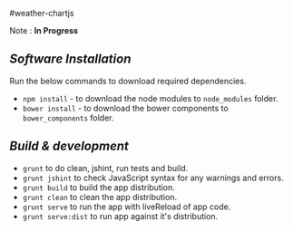 #weather-chartjs

Note :  **In Progress**

## _Software Installation_

Run the below commands to download required dependencies.

* `npm install`  - to download the node modules to `node_modules` folder.
* `bower install` - to download the bower components to `bower_components` folder.

## _Build & development_

* `grunt` to do clean, jshint, run tests and build.
* `grunt jshint` to check JavaScript syntax for any warnings and errors. 
* `grunt build` to build the app distribution.
* `grunt clean` to clean the app distribution.
* `grunt serve` to run the app with liveReload of app code.
* `grunt serve:dist` to run app against it's distribution.
